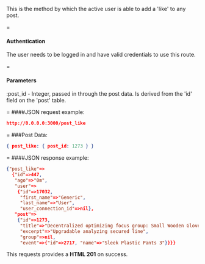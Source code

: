<!-- --- title: POST /post_likes -->

This is the method by which the active user is able to add a 'like' to any post.

=
#### Authentication

The user needs to be logged in and have valid credentials to use this route.

=
#### Parameters

:post_id - Integer, passed in through the post data. Is derived from the 'id' field on the 'post' table.

=
####JSON request example:
```json
http://0.0.0.0:3000/post_like
```

=
###Post Data:
```json
{ post_like: { post_id: 1273 } }
```

=
####JSON response example:

```json
{"post_like"=>
  {"id"=>447,
   "ago"=>"0m",
   "user"=>
    {"id"=>17032,
     "first_name"=>"Generic",
     "last_name"=>"User",
     "user_connection_id"=>nil},
   "post"=>
    {"id"=>1273,
     "title"=>"Decentralized optimizing focus group: Small Wooden Gloves",
     "excerpt"=>"Upgradable analyzing secured line",
     "group"=>nil,
     "event"=>{"id"=>2717, "name"=>"Sleek Plastic Pants 3"}}}}
```

This requests provides a <strong>HTML 201</strong> on success.